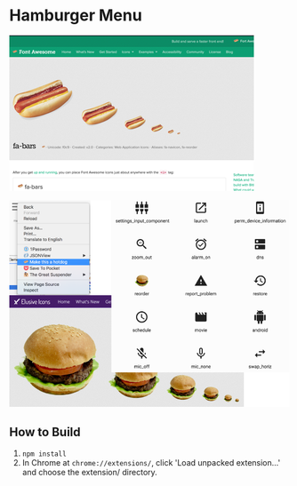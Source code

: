 # Hamburger Menu

![Screenshot](https://raw.githubusercontent.com/cheshire137/hamburger-menu/master/promo-assets/440x280.png)

![Screenshot with hamburger](https://raw.githubusercontent.com/cheshire137/hamburger-menu/master/promo-assets/920x680.png)

## How to Build

1. `npm install`
2. In Chrome at `chrome://extensions/`, click 'Load unpacked extension...' and choose the extension/ directory.
